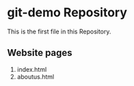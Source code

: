 # git-demo Repository

This is the first file in this Repository.

## Website pages

1. index.html
2. aboutus.html
